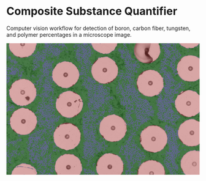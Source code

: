 # Composite Substance Quantifier
Computer vision workflow for detection of boron, carbon fiber, tungsten, and polymer percentages in a microscope image.  

![Sample Image](images/20x_BCP_Example.jpg)
